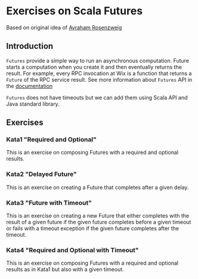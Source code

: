 # Exercises on Scala Futures

Based on original idea of [Avraham Rosenzweig](https://github.com/avrahamr)

## Introduction

`Futures` provide a simple way to run an asynchronous computation. 
Future starts a computation when you create it and then eventually returns the result. 
For example, every RPC invocation at Wix is a function that returns a `Future` of the RPC service result. 
See more information about `Futures` API in the [documentation](https://www.scala-lang.org/api/2.12.2/scala/concurrent/Future.html)

`Futures` does not have timeouts but we can add them using Scala API and Java standard library.

## Exercises

### Kata1 "Required and Optional"

This is an exercise on composing Futures with a required and optional results.

### Kata2 "Delayed Future"

This is an exercise on creating a Future that completes after a given delay.

### Kata3 "Future with Timeout"

This is an exercise on creating a new Future that either completes with the result of a given future if the given future completes before a given timeout or fails with a timeout exception if the given future completes after the timeout.

### Kata4 "Required and Optional with Timeout"

This is an exercise on composing Futures with a required and optional results as in Kata1 but also with a given timeout.
